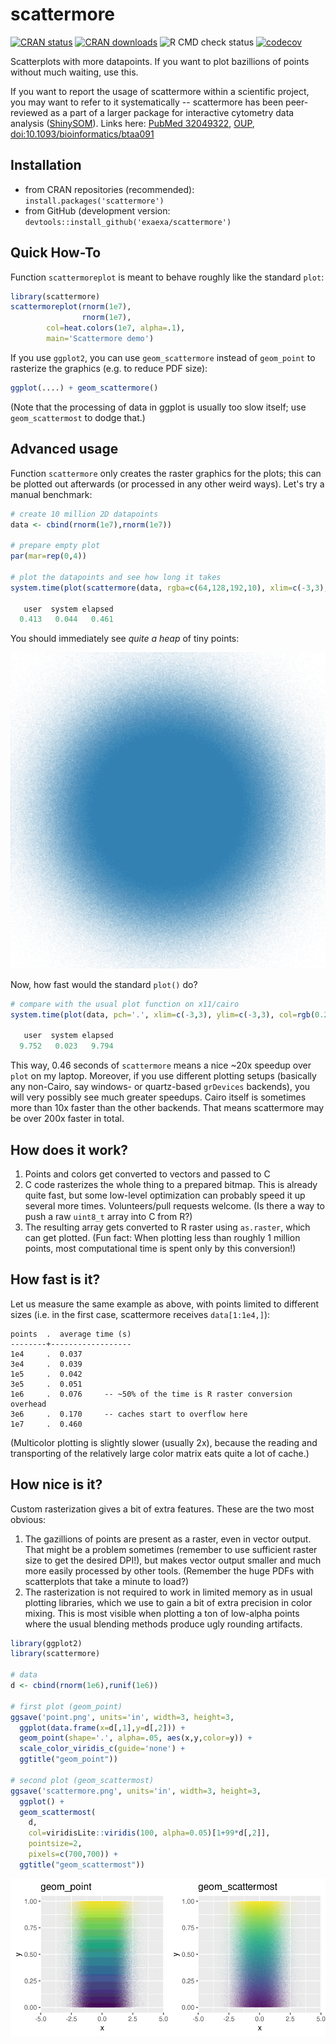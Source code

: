
# scattermore

[![CRAN status](https://www.r-pkg.org/badges/version/scattermore)](https://cran.r-project.org/package=scattermore)
[![CRAN downloads](https://cranlogs.r-pkg.org/badges/scattermore)](https://cran.r-project.org/package=scattermore)
![R CMD check status](https://github.com/exaexa/scattermore/workflows/R-CMD-check/badge.svg)
[![codecov](https://codecov.io/gh/exaexa/scattermore/branch/master/graph/badge.svg?token=L1YIYBSLTW)](https://codecov.io/gh/exaexa/scattermore)

Scatterplots with more datapoints. If you want to plot bazillions of points
without much waiting, use this.

If you want to report the usage of scattermore within a scientific project, you
may want to refer to it systematically -- scattermore has been peer-reviewed as
a part of a larger package for interactive cytometry data analysis
([ShinySOM](https://gitlab.com/exaexa/ShinySOM)). Links here:
[PubMed 32049322](https://pubmed.ncbi.nlm.nih.gov/32049322/),
[OUP](https://academic.oup.com/bioinformatics/article/36/10/3288/5734646?login=true),
[doi:10.1093/bioinformatics/btaa091](https://doi.org/10.1093/bioinformatics/btaa091)

## Installation

- from CRAN repositories (recommended): `install.packages('scattermore')`
- from GitHub (development version: `devtools::install_github('exaexa/scattermore')`

## Quick How-To

Function `scattermoreplot` is meant to behave roughly like the standard `plot`:
```r
library(scattermore)
scattermoreplot(rnorm(1e7),
                rnorm(1e7),
		col=heat.colors(1e7, alpha=.1),
		main='Scattermore demo')
```

If you use `ggplot2`, you can use `geom_scattermore` instead of `geom_point` to
rasterize the graphics (e.g. to reduce PDF size):

```r
ggplot(....) + geom_scattermore()
```

(Note that the processing of data in ggplot is usually too slow itself; use
`geom_scattermost` to dodge that.)

## Advanced usage

Function `scattermore` only creates the raster graphics for the plots; this can
be plotted out afterwards (or processed in any other weird ways). Let's try a
manual benchmark:

```r
# create 10 million 2D datapoints
data <- cbind(rnorm(1e7),rnorm(1e7))

# prepare empty plot
par(mar=rep(0,4))

# plot the datapoints and see how long it takes
system.time(plot(scattermore(data, rgba=c(64,128,192,10), xlim=c(-3,3), ylim=c(-3,3))))

   user  system elapsed
  0.413   0.044   0.461
```

You should immediately see _quite a heap_ of tiny points:

![Resulting scatterplot](media/result.png "Scatterplot")

Now, how fast would the standard `plot()` do?

```r
# compare with the usual plot function on x11/cairo
system.time(plot(data, pch='.', xlim=c(-3,3), ylim=c(-3,3), col=rgb(0.25,0.5,0.75,0.04)))

   user  system elapsed
  9.752   0.023   9.794
```

This way, 0.46 seconds of `scattermore` means a nice ~20x speedup over `plot`
on my laptop. Moreover, if you use different plotting setups (basically any
non-Cairo, say windows- or quartz-based `grDevices` backends), you will very
possibly see much greater speedups. Cairo itself is sometimes more than 10x
faster than the other backends. That means scattermore may be over 200x faster
in total.

## How does it work?

1. Points and colors get converted to vectors and passed to C
2. C code rasterizes the whole thing to a prepared bitmap. This is already
   quite fast, but some low-level optimization can probably speed it up several
   more times. Volunteers/pull requests welcome. (Is there a way to push a raw
   `uint8_t` array into C from R?)
3. The resulting array gets converted to R raster using `as.raster`, which can
   get plotted. (Fun fact: When plotting less than roughly 1 million points,
   most computational time is spent only by this conversion!)

## How fast is it?

Let us measure the same example as above, with points limited to different
sizes (i.e. in the first case, scattermore receives `data[1:1e4,]`):

```
points  .  average time (s)
--------+------------------
1e4     .  0.037
3e4     .  0.039
1e5     .  0.042
3e5     .  0.051
1e6     .  0.076     -- ~50% of the time is R raster conversion overhead
3e6     .  0.170     -- caches start to overflow here
1e7     .  0.460
```

(Multicolor plotting is slightly slower (usually 2x), because the reading and
transporting of the relatively large color matrix eats quite a lot of cache.)

## How nice is it?

Custom rasterization gives a bit of extra features. These are the two most
obvious:

1. The gazillions of points are present as a raster, even in vector output.
   That might be a problem sometimes (remember to use sufficient raster size to
   get the desired DPI!), but makes vector output smaller and much more easily
   processed by other tools. (Remember the huge PDFs with scatterplots that
   take a minute to load?)
2. The rasterization is not required to work in limited memory as in usual
   plotting libraries, which we use to gain a bit of extra precision in color
   mixing. This is most visible when plotting a ton of low-alpha points where
   the usual blending methods produce ugly rounding artifacts.

```r
library(ggplot2)
library(scattermore)

# data
d <- cbind(rnorm(1e6),runif(1e6))

# first plot (geom_point)
ggsave('point.png', units='in', width=3, height=3,
  ggplot(data.frame(x=d[,1],y=d[,2])) +
  geom_point(shape='.', alpha=.05, aes(x,y,color=y)) +
  scale_color_viridis_c(guide='none') +
  ggtitle("geom_point"))

# second plot (geom_scattermost)
ggsave('scattermore.png', units='in', width=3, height=3,
  ggplot() +
  geom_scattermost(
    d,
    col=viridisLite::viridis(100, alpha=0.05)[1+99*d[,2]],
    pointsize=2,
    pixels=c(700,700)) +
  ggtitle("geom_scattermost"))
```

<img alt="Plot with geom_point" src="/media/point.png" width="50%"><img alt="Plot with geom_scattermore" src="/media/scattermore.png" width="50%">

